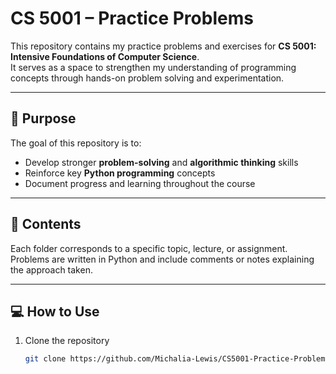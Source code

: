 # CS 5001 – Practice Problems

This repository contains my practice problems and exercises for **CS 5001: Intensive Foundations of Computer Science**.  
It serves as a space to strengthen my understanding of programming concepts through hands-on problem solving and experimentation.

---

## 🧠 Purpose
The goal of this repository is to:
- Develop stronger **problem-solving** and **algorithmic thinking** skills  
- Reinforce key **Python programming** concepts  
- Document progress and learning throughout the course  

---

## 📂 Contents
Each folder corresponds to a specific topic, lecture, or assignment.  
Problems are written in Python and include comments or notes explaining the approach taken.

---

## 💻 How to Use
1. Clone the repository  
   ```bash
   git clone https://github.com/Michalia-Lewis/CS5001-Practice-Problems.git

